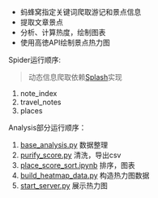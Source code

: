 
- 蚂蜂窝指定关键词爬取游记和景点信息
- 提取文章景点
- 分析、计算热度，绘制图表
- 使用高徳API绘制景点热力图

Spider运行顺序:
>  动态信息爬取依赖[Splash](https://hub.docker.com/r/scrapinghub/splash/)实现

1. note_index
2. travel_notes
3. places

Analysis部分运行顺序：
1. [base_analysis.py](./MFWAnalysis/base_analysis.py)        数据整理
2. [purify_score.py](./MFWAnalysis/purify_score.py)         清洗，导出csv
3. [place_score_sort.ipynb](./MFWAnalysis/place_score_sort.ipynb)  排序，图表
4. [build_heatmap_data.py](./MFWAnalysis/build_heatmap_data.py)   构造热力图数据
5. [start_server.py](./MFWAnalysis/start_server.py)         展示热力图
